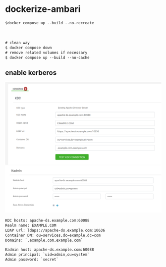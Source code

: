 # dockerize-ambari

```
$docker compose up --build --no-recreate



# clean way
$ docker compose down
# remove related volumes if necessary
$ docker compose up --build --no-cache
```



## enable kerberos

![configure-kerberos-1](images/configure-kerberos-1.png)
![configure-kerberos-2](images/configure-kerberos-2.png)


```
KDC hosts: apache-ds.example.com:60088
Realm name: EXAMPLE.COM
LDAP url: ldaps://apache-ds.example.com:10636
Container DN: ou=services,dc=example,dc=com
Domains: `.example.com,example.com`
```
```
Kadmin host: apache-ds.example.com:60088
Admin principal: `uid=admin,ou=system`
Admin password: `secret`
```
